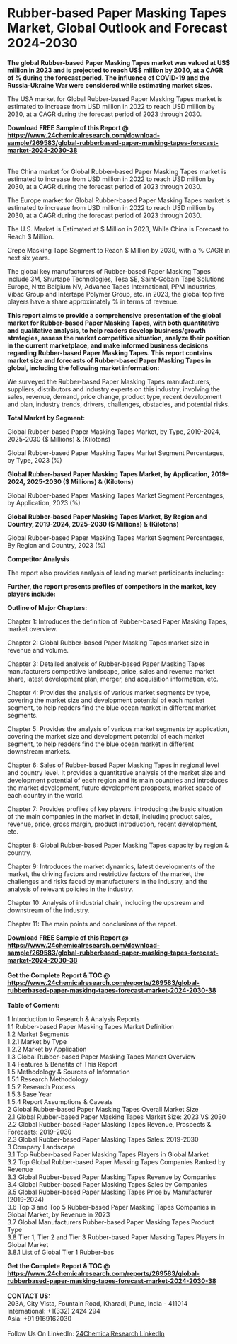 <h1>Rubber-based Paper Masking Tapes Market, Global Outlook and Forecast 2024-2030</h1><p><strong>The global Rubber-based Paper Masking Tapes market was valued at US$ million in 2023 and is projected to reach US$ million by 2030, at a CAGR of % during the forecast period. The influence of COVID-19 and the Russia-Ukraine War were considered while estimating market sizes.</strong></p><p>
</p><p>The USA market for Global Rubber-based Paper Masking Tapes market is estimated to increase from USD million in 2022 to reach USD million by 2030, at a CAGR during the forecast period of 2023 through 2030.</p><div><b>Download FREE Sample of this Report @ 
            <a href="https://www.24chemicalresearch.com/download-sample/269583/global-rubberbased-paper-masking-tapes-forecast-market-2024-2030-38">
            https://www.24chemicalresearch.com/download-sample/269583/global-rubberbased-paper-masking-tapes-forecast-market-2024-2030-38</a></b></div><br><p>
</p><p>The China market for Global Rubber-based Paper Masking Tapes market is estimated to increase from USD million in 2022 to reach USD million by 2030, at a CAGR during the forecast period of 2023 through 2030.</p><p>
</p><p>The Europe market for Global Rubber-based Paper Masking Tapes market is estimated to increase from USD million in 2022 to reach USD million by 2030, at a CAGR during the forecast period of 2023 through 2030.</p><p>
</p><p>The U.S. Market is Estimated at $ Million in 2023, While China is Forecast to Reach $ Million.</p><p>
Crepe Masking Tape Segment to Reach $ Million by 2030, with a % CAGR in next six years.</p><p>
The global key manufacturers of Rubber-based Paper Masking Tapes include 3M, Shurtape Technologies, Tesa SE, Saint-Gobain Tape Solutions Europe, Nitto Belgium NV, Advance Tapes International, PPM Industries, Vibac Group and Intertape Polymer Group, etc. in 2023, the global top five players have a share approximately % in terms of revenue.</p><p>
<strong>This report aims to provide a comprehensive presentation of the global market for Rubber-based Paper Masking Tapes, with both quantitative and qualitative analysis, to help readers develop business/growth strategies, assess the market competitive situation, analyze their position in the current marketplace, and make informed business decisions regarding Rubber-based Paper Masking Tapes. This report contains market size and forecasts of Rubber-based Paper Masking Tapes in global, including the following market information:</strong></p><p>
</p><p>
</p><p>We surveyed the Rubber-based Paper Masking Tapes manufacturers, suppliers, distributors and industry experts on this industry, involving the sales, revenue, demand, price change, product type, recent development and plan, industry trends, drivers, challenges, obstacles, and potential risks.</p><p>
<strong>Total Market by Segment:</strong></p><p>
Global Rubber-based Paper Masking Tapes Market, by Type, 2019-2024, 2025-2030 ($ Millions) &amp; (Kilotons)</p><p>
Global Rubber-based Paper Masking Tapes Market Segment Percentages, by Type, 2023 (%)</p><p>
</p><p>
</p><p><strong>Global Rubber-based Paper Masking Tapes Market, by Application, 2019-2024, 2025-2030 ($ Millions) &amp; (Kilotons)</strong></p><p>
Global Rubber-based Paper Masking Tapes Market Segment Percentages, by Application, 2023 (%)</p><p>
</p><p>
</p><p><strong>Global Rubber-based Paper Masking Tapes Market, By Region and Country, 2019-2024, 2025-2030 ($ Millions) &amp; (Kilotons)</strong></p><p>
Global Rubber-based Paper Masking Tapes Market Segment Percentages, By Region and Country, 2023 (%)</p><p>
</p><p>
</p><p><strong>Competitor Analysis</strong></p><p>
The report also provides analysis of leading market participants including:</p><p>
</p><p>
</p><p><strong>Further, the report presents profiles of competitors in the market, key players include:</strong></p><p>
</p><p>
</p><p><strong>Outline of Major Chapters:</strong></p><p>
Chapter 1: Introduces the definition of Rubber-based Paper Masking Tapes, market overview.</p><p>
Chapter 2: Global Rubber-based Paper Masking Tapes market size in revenue and volume.</p><p>
Chapter 3: Detailed analysis of Rubber-based Paper Masking Tapes manufacturers competitive landscape, price, sales and revenue market share, latest development plan, merger, and acquisition information, etc.</p><p>
Chapter 4: Provides the analysis of various market segments by type, covering the market size and development potential of each market segment, to help readers find the blue ocean market in different market segments.</p><p>
Chapter 5: Provides the analysis of various market segments by application, covering the market size and development potential of each market segment, to help readers find the blue ocean market in different downstream markets.</p><p>
Chapter 6: Sales of Rubber-based Paper Masking Tapes in regional level and country level. It provides a quantitative analysis of the market size and development potential of each region and its main countries and introduces the market development, future development prospects, market space of each country in the world.</p><p>
Chapter 7: Provides profiles of key players, introducing the basic situation of the main companies in the market in detail, including product sales, revenue, price, gross margin, product introduction, recent development, etc.</p><p>
Chapter 8: Global Rubber-based Paper Masking Tapes capacity by region &amp; country.</p><p>
Chapter 9: Introduces the market dynamics, latest developments of the market, the driving factors and restrictive factors of the market, the challenges and risks faced by manufacturers in the industry, and the analysis of relevant policies in the industry.</p><p>
Chapter 10: Analysis of industrial chain, including the upstream and downstream of the industry.</p><p>
Chapter 11: The main points and conclusions of the report.</p><div><b>Download FREE Sample of this Report @ 
            <a href="https://www.24chemicalresearch.com/download-sample/269583/global-rubberbased-paper-masking-tapes-forecast-market-2024-2030-38">
            https://www.24chemicalresearch.com/download-sample/269583/global-rubberbased-paper-masking-tapes-forecast-market-2024-2030-38</a></b></div><br><div><b>Get the Complete Report & TOC @ 
            <a href="https://www.24chemicalresearch.com/reports/269583/global-rubberbased-paper-masking-tapes-forecast-market-2024-2030-38">
            https://www.24chemicalresearch.com/reports/269583/global-rubberbased-paper-masking-tapes-forecast-market-2024-2030-38</a></b></div><br>
            <b>Table of Content:</b><p>1 Introduction to Research & Analysis Reports<br />
    1.1 Rubber-based Paper Masking Tapes Market Definition<br />
    1.2 Market Segments<br />
        1.2.1 Market by Type<br />
        1.2.2 Market by Application<br />
    1.3 Global Rubber-based Paper Masking Tapes Market Overview<br />
    1.4 Features & Benefits of This Report<br />
    1.5 Methodology & Sources of Information<br />
        1.5.1 Research Methodology<br />
        1.5.2 Research Process<br />
        1.5.3 Base Year<br />
        1.5.4 Report Assumptions & Caveats<br />
2 Global Rubber-based Paper Masking Tapes Overall Market Size<br />
    2.1 Global Rubber-based Paper Masking Tapes Market Size: 2023 VS 2030<br />
    2.2 Global Rubber-based Paper Masking Tapes Revenue, Prospects & Forecasts: 2019-2030<br />
    2.3 Global Rubber-based Paper Masking Tapes Sales: 2019-2030<br />
3 Company Landscape<br />
    3.1 Top Rubber-based Paper Masking Tapes Players in Global Market<br />
    3.2 Top Global Rubber-based Paper Masking Tapes Companies Ranked by Revenue<br />
    3.3 Global Rubber-based Paper Masking Tapes Revenue by Companies<br />
    3.4 Global Rubber-based Paper Masking Tapes Sales by Companies<br />
    3.5 Global Rubber-based Paper Masking Tapes Price by Manufacturer (2019-2024)<br />
    3.6 Top 3 and Top 5 Rubber-based Paper Masking Tapes Companies in Global Market, by Revenue in 2023<br />
    3.7 Global Manufacturers Rubber-based Paper Masking Tapes Product Type<br />
    3.8 Tier 1, Tier 2 and Tier 3 Rubber-based Paper Masking Tapes Players in Global Market<br />
        3.8.1 List of Global Tier 1 Rubber-bas</p><div><b>Get the Complete Report & TOC @ 
            <a href="https://www.24chemicalresearch.com/reports/269583/global-rubberbased-paper-masking-tapes-forecast-market-2024-2030-38">
            https://www.24chemicalresearch.com/reports/269583/global-rubberbased-paper-masking-tapes-forecast-market-2024-2030-38</a></b></div><br><b>CONTACT US:</b><br>
            203A, City Vista, Fountain Road, Kharadi, Pune, India - 411014<br>
            International: +1(332) 2424 294<br>
            Asia: +91 9169162030 <br><br>
            Follow Us On LinkedIn: <a href="https://www.linkedin.com/company/24chemicalresearch/">24ChemicalResearch LinkedIn</a>